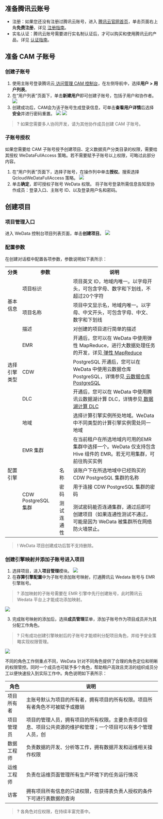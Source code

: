 ## 准备腾讯云账号
- 注册：如果您还没有注册过腾讯云账号，进入 [腾讯云官网首页](https://cloud.tencent.com/)，单击页面右上角**免费注册**，详见 [注册指南](https://cloud.tencent.com/document/product/378/17985)。
- 实名认证：腾讯云账号需要进行实名制认证后，才可以购买和使用腾讯云的产品，详见 [认证指南](https://cloud.tencent.com/document/product/378/3629)。

## 准备 CAM 子账号
### 创建子账号
1. 使用主账号登录腾讯云[ 访问管理 CAM 控制台](https://console.cloud.tencent.com/cam/overview)，在左侧导航中，选择**用户 > 用户列表**。
2. 在“用户列表”页面下，单击**新建用户**即可创建子账号，包括子用户和协作者。
![](https://qcloudimg.tencent-cloud.cn/raw/4d58d88870659e086d6665342509ed2a.png)
3. 创建成功后，CAM会为该子账号生成登录信息，可单击**查看用户详情**后选择**安全**并进行密码重置。
![](https://qcloudimg.tencent-cloud.cn/raw/ca41ebb58925ce6d62e031bc9f9f2c4e.png)
![](https://qcloudimg.tencent-cloud.cn/raw/c17608176b47c0ef5b03254e4c04d215.png)
>? 如果您需要多人协同开发，请为其他协作成员创建 CAM 子账号。
>

### 子账号授权
如果您需要给 CAM 子账号授予创建项目、定义数据资产分类目录的权限，需要给其授权 WeDataFullAccess 策略。若不需要赋予子账号以上权限，可略过此部分内容。
1. 在“用户列表”页面下，选择子账号，在操作列中单击**授权**。搜索选择 QcloudWeDataFullAccess 策略。
![](https://qcloudimg.tencent-cloud.cn/raw/c51d5815946f3ed99762102fc89d5ef1.png)
2. 单击**确定**，即可授权子账号 WeData 权限。
将子账号登录所需信息告知至协作成员：登录入口、主账号 ID、以及登录用户名和密码。

## 创建项目
### 项目管理入口
进入 WeData 控制台项目列表页面，单击**创建项目**。
![](https://qcloudimg.tencent-cloud.cn/raw/3bfe5b310e70d1c1817f0e5a6aec7f16.png)

### 配置参数
在创建对话框中配置各项参数，参数说明如下表所示：
<table>
<tr>
<th >分类</th>
<th colspan=2>参数</th>
<th >说明</th>
</tr>
<tr>
<td rowspan="3">基本信息</td>
<td  colspan=2>项目标识</td>
<td>项目英文 ID，地域内唯一。以字母开头，可包含字母、数字和下划线，不超过20个字符</td>
</tr><tr>
<td  colspan=2>项目名称</td>
<td>项目中文显示名，地域内唯一。以字母、中文开头，可包含字母、中文、数字和下划线</td>
</tr><tr>
<td  colspan=2>描述</td>
<td>对创建的项目进行简单的描述</td>
</tr><tr>
<td rowspan="3">选择引擎类型</td>
<td  colspan=2>EMR</td>
<td>开通后，您可以在 WeData 中使用弹性 MapReduce，进行大数据处理任务的开发，详见<a href="https://cloud.tencent.com/document/product/589"> 弹性 MapReduce</a></td>
</tr><tr>
<td  colspan=2>CDW</td>
<td>PostgreSQL 开通后，您可以在 WeData 中使用云数据仓库 PostgreSQL，详情参见<a href="https://cloud.tencent.com/product/cdwpg"> 云数据仓库 PostgreSQL</a></td>
</tr><tr>
<td  colspan=2>DLC</td>
<td>开通后，您可以在 WeData 中使用腾讯云数据湖计算 DLC，详情参见<a href="https://cloud.tencent.com/product/dlc"> 数据湖计算 DLC</a></td>
</tr><tr>
<td rowspan="5">配置引擎</td>
<td  colspan=2>地域</td>
<td>选择计算引擎实例所处地域。WeData 中不同类型的计算引擎实例需处同一地域</td>
</tr><tr>
<td  colspan=2>EMR 集群</td>
<td>在当前租户在所选地域内可用的EMR集群中选择一个。WeData 仅支持包含 Hive 组件的 EMR。若无可用集群，可前往购买实例</td>
</tr><tr>
<td rowspan="3">CDW PostgreSQL 集群</td>
<td>名称</td>
<td>该账户下在所选地域中已经购买的 CDW PostgreSQL 集群的名称</td>
</tr><tr>
<td>密码</td>
<td>用于连接 CDW PostgreSQL 集群的密码</td>
</tr><tr>
<td>测试连通性</td>
<td>测试密码能否连通集群，通过后即可创建项目（如果连通性测试不通过，可能是因为 WeData 被集群所在网络防火墙禁止。</td>
</tr>
</table>

>! WeData 项目创建成功后暂不支持删除。

### 创建引擎映射并添加子账号进入项目
1. 选择项目，进入**项目管理**模块。
![](https://qcloudimg.tencent-cloud.cn/raw/b24a1d5a244aa03bda08fbb0796eede6.png)
2. 在**存算引擎配置**中为子账号添加账号映射，打通腾讯云 Wedata 账号与 EMR 引擎账号。
>? 添加映射的子账号需要在 EMR 引擎中先行创建账号，此时腾讯云 Wedata 平台上才能成功添加映射。
>
![](https://qcloudimg.tencent-cloud.cn/raw/999492a1e86ad09d4322bea881571918.png)

3. 完成账号映射的添加后，选择**成员管理**菜单，添加子账号作为项目成员并为其分配工作角色。
>? 只有成功创建引擎映射后的子账号才能顺利分配项目角色，并给予安全策略实现权限管理。
>
![](https://qcloudimg.tencent-cloud.cn/raw/964fd0c8972c722cb473f9f67a0572b9.png)

不同的角色工作侧重点不同，WeData 针对不同角色提供了合理的角色定位和明晰的权限管控。同时一个成员也可赋予多个角色，帮助租户高效且灵活的组织成员分工以便快速投入到实际工作中。角色说明如下表所示：

| 角色 | 说明 | 
|---------|---------|
| 项目所有者	| 主账号默认为项目的所有者，拥有项目的所有权限。项目所有者角色不可被赋予或撤销| 
| 项目管理员	| 项目的管理人员，拥有项目的所有权限。主要负责项目信息、项目公共资源的维护和管理；一个项目可以有多个管理人员，创| 建该项目的人默认是项目所有者| 
| 数据工程师	| 负责数据的开发、分析等工作，拥有数据开发和运维相关操作权限| 
| 运维工程师	| 负责在运维页面管理所有生产环境下的任务运行情况| 
| 访客	| 拥有项目所有信息的只读权限，在获得表负责人授权的条件下可进行表数据的查询| 
 
>? 各角色对应权限，在持续丰富完善中。

